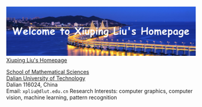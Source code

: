 ![](fengmian1_1.jpg)
[Xiuping Liu's Homepage](https://xpliu0229.github.io/xiupingliu.github.io/homepage.html)  

[School of Mathematical Sciences](http://math.dlut.edu.cn/)  
[Dalian University of Technology](https://www.dlut.edu.cn/)  
Dalian 116024, China  
Email: `xpliu@dlut.edu.cn`
Research Interests: computer graphics, computer vision, machine learning, pattern recognition

